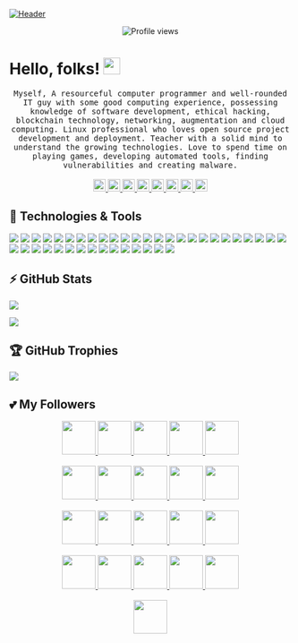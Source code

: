 [![Header](https://github.com/anjaanabishek10/anjaanabishek10/blob/main/name.png "Header")](https://github.com/anjaanabishek10/)

<p align="center">
  <img src="https://komarev.com/ghpvc/?username=anjaanabishek10" alt="Profile views" />
</p>

# Hello, folks! <img src="https://github.com/anjaanabishek10/anjaanabishek10/blob/main/wave.gif" width="30px">

<p align="center">
<samp>
Myself, A resourceful computer programmer and well-rounded IT guy with some good computing experience, possessing knowledge of software development, ethical hacking, blockchain technology, networking, augmentation and cloud computing. Linux professional who loves open source project development and deployment. Teacher with a solid mind to understand the growing technologies. Love to spend time on playing games, developing automated tools, finding vulnerabilities and creating malware.
</samp>
<br> <br>
<a href="https://app.hackthebox.com/profile/411602">
<img src="https://www.hackthebox.com/images/Cube-Icon-RGB-1024.png" alt="Abishek's HTB" width="22px" />
</a>
<a href="https://www.instagram.com/anjaan.abishek">
<img src="https://raw.githubusercontent.com/hussainweb/hussainweb/main/icons/instagram.png" alt="Abishek's Instagram" width="22px" />
</a>
<a href="https://www.facebook.com/anjaan.abishek.10">
<img src="https://raw.githubusercontent.com/peterthehan/peterthehan/master/assets/facebook.svg" alt="Abishek's Facebook" width="22px" />
</a>
<a href="mailto:anjaanabishek10@gmail.com">
<img src="https://cdn.freelogovectors.net/wp-content/uploads/2020/10/gmail_logo_icon-768x576.png" alt="Abishek's GMail" width="22px" />
</a>
<a href="https://www.youtube.com/channel/UCdoAOhGv2b9zTF4649rBnZQ">
<img src="https://raw.githubusercontent.com/peterthehan/peterthehan/master/assets/youtube.svg" alt="Abishek's YouTube" width="22px" />
</a>
<a href="https://twitter.com/AbishekAnjaan">
<img src="https://raw.githubusercontent.com/peterthehan/peterthehan/master/assets/twitter.svg" alt="Abishek's Twitter" width="22px" />
</a>
<a href="https://www.linkedin.com/in/anjaanabishek">
<img src="https://raw.githubusercontent.com/peterthehan/peterthehan/master/assets/linkedin.svg" alt="Abishek's LinkedIn" width="22px" />
</a>
<a href="https://www.hackerrank.com/anjaanabishek10">
<img src="https://1.bp.blogspot.com/-ULT9oDhqr24/XJYCrttOEpI/AAAAAAAAJYE/inXHXlzblBI3SbcGpiUj4TMNj-E8uPlaQCK4BGAYYCw/s1600/logo%2Bhackerrank%2Bicon.png" alt="Abishek's HackerRank" width="22px" />
</a>
</p>

## 🔧 Technologies & Tools

![](https://img.shields.io/badge/OS-Linux-informational?style=flat&logo=linux&logoColor=brightgreen&color=brightgreen)
![](https://img.shields.io/badge/OS-Windows-informational?style=flat&logo=windows&logoColor=brightgreen&color=brightgreen)
![](https://img.shields.io/badge/OS-Mac-informational?style=flat&logo=apple&logoColor=brightgreen&color=brightgreen)
![](https://img.shields.io/badge/Editor-VS%20Code-informational?style=flat&logo=visual-studio-code&logoColor=brightgreen&color=blueviolet)
![](https://img.shields.io/badge/Editor-PyCharm-informational?style=flat&logo=pycharm&logoColor=brightgreen&color=blueviolet)
![](https://img.shields.io/badge/Editor-Eclipse-informational?style=flat&logo=eclipse&logoColor=brightgreen&color=blueviolet)
![](https://img.shields.io/badge/Editor-Atom-informational?style=flat&logo=atom&logoColor=brightgreen&color=blueviolet)
![](https://img.shields.io/badge/Editor-Nano-informational?style=flat&logo=nano&logoColor=brightgreen&color=blueviolet)
![](https://img.shields.io/badge/Editor-Vim-informational?style=flat&logo=vim&logoColor=brightgreen&color=blueviolet)
![](https://img.shields.io/badge/Code-Python-informational?style=flat&logo=python&logoColor=brightgreen&color=blue)
![](https://img.shields.io/badge/Code-C-informational?style=flat&logo=c&logoColor=brightgreen&color=blue)
![](https://img.shields.io/badge/Code-Java-informational?style=flat&logo=java&logoColor=brightgreen&color=blue)
![](https://img.shields.io/badge/Code-Ruby-informational?style=flat&logo=ruby&logoColor=brightgreen&color=blue)
![](https://img.shields.io/badge/Code-Perl-informational?style=flat&logo=perl&logoColor=brightgreen&color=blue)
![](https://img.shields.io/badge/Code-Swift-informational?style=flat&logo=swift&logoColor=brightgreen&color=blue)
![](https://img.shields.io/badge/Tool-Ansible-informational?style=flat&logo=ansible&logoColor=brightgreen&color=yellow)
![](https://img.shields.io/badge/Tool-Apache-informational?style=flat&logo=apache&logoColor=brightgreen&color=yellow)
![](https://img.shields.io/badge/Tool-Bitbucket-informational?style=flat&logo=bitbucket&logoColor=brightgreen&color=yellow)
![](https://img.shields.io/badge/Tool-Cisco-informational?style=flat&logo=cisco&logoColor=brightgreen&color=yellow)
![](https://img.shields.io/badge/Tool-CURL-informational?style=flat&logo=curl&logoColor=brightgreen&color=yellow)
![](https://img.shields.io/badge/Tool-Docker-informational?style=flat&logo=docker&logoColor=brightgreen&color=yellow)
![](https://img.shields.io/badge/Tool-Ethereum-informational?style=flat&logo=ethereum&logoColor=brightgreen&color=yellow)
![](https://img.shields.io/badge/Tool-Firebase-informational?style=flat&logo=firebase&logoColor=brightgreen&color=yellow)
![](https://img.shields.io/badge/Tool-Git-informational?style=flat&logo=git&logoColor=brightgreen&color=yellow)
![](https://img.shields.io/badge/Tool-GitHub-informational?style=flat&logo=github&logoColor=brightgreen&color=yellow)
![](https://img.shields.io/badge/Tool-Hyperledger-informational?style=flat&logo=hyperledger&logoColor=brightgreen&color=yellow)
![](https://img.shields.io/badge/Tool-Kubernetes-informational?style=flat&logo=kubernetes&logoColor=brightgreen&color=yellow)
![](https://img.shields.io/badge/Tool-Linode-informational?style=flat&logo=linode&logoColor=brightgreen&color=yellow)
![](https://img.shields.io/badge/Tool-MariaDB-informational?style=flat&logo=mariadb&logoColor=brightgreen&color=yellow)
![](https://img.shields.io/badge/Tool-MongoDB-informational?style=flat&logo=mongodb&logoColor=brightgreen&color=yellow)
![](https://img.shields.io/badge/Tool-NGINX-informational?style=flat&logo=nginx&logoColor=brightgreen&color=yellow)
![](https://img.shields.io/badge/Tool-Ngrok-informational?style=flat&logo=ngrok&logoColor=brightgreen&color=yellow)
![](https://img.shields.io/badge/Tool-OWASP-informational?style=flat&logo=owasp&logoColor=brightgreen&color=yellow)
![](https://img.shields.io/badge/Tool-Unity-informational?style=flat&logo=unity&logoColor=brightgreen&color=yellow)
![](https://img.shields.io/badge/Tool-Unreal%20Engine-informational?style=flat&logo=unreal%20engine&logoColor=brightgreen&color=yellow)
![](https://img.shields.io/badge/Tool-VirtualBox-informational?style=flat&logo=virtualbox&logoColor=brightgreen&color=yellow)
![](https://img.shields.io/badge/Cloud-AWS-informational?style=flat&logo=amazon%20aws&logoColor=brightgreen&color=9cf)
![](https://img.shields.io/badge/Cloud-DigitalOcean-informational?style=flat&logo=digitalocean&logoColor=brightgreen&color=9cf)
![](https://img.shields.io/badge/Cloud-Azure-informational?style=flat&logo=microsoft%20azure&logoColor=brightgreen&color=9cf)
![](https://img.shields.io/badge/Shell-Bash-informational?style=flat&logo=gnu%20bash&logoColor=brightgreen&color=red)

## ⚡ GitHub Stats

![](https://github-readme-stats.vercel.app/api?username=anjaanabishek10&hide_title=true&hide_border=true&show_icons=true&include_all_commits=true&count_private=true&line_height=21&text_color=000&icon_color=000&bg_color=0,ea6161,ffc64d,fffc4d,52fa5a&theme=graywhite)

![](https://github-readme-stats.vercel.app/api/top-langs/?username=anjaanabishek10&hide=html&hide_title=true&hide_border=true&layout=compact&langs_count=6&exclude_repo=comp426,Redventures-Movie-Quotes&text_color=000&icon_color=fff&bg_color=0,52fa5a,4dfcff,c64dff&theme=graywhite)

## 🏆 GitHub Trophies

![](https://github-profile-trophy.vercel.app/?username=anjaanabishek10&no-bg=true&no-frame=true&theme=onedark)

## 💕 My Followers

<p align="center">
<a href="https://github.com/hackerofhavoc">
<img src="https://avatars.githubusercontent.com/u/84559514?s=100&v=4" height="60px" width="60px" />
</a>
<a href="https://github.com/lohit-tamizh">
<img src="https://avatars.githubusercontent.com/u/97113806?s=100&v=4" height="60px" width="60px" />
</a>
<a href="https://github.com/SHIVALIKA672">
<img src="https://avatars.githubusercontent.com/u/67701817?s=100&v=4" height="60px" width="60px" />
</a>
<a href="https://github.com/I-Infinatoo">
<img src="https://avatars.githubusercontent.com/u/49472731?s=100&v=4" height="60px" width="60px" />
</a>
<a href="https://github.com/VoipSip">
<img src="https://avatars.githubusercontent.com/u/67077544?s=100&v=4" height="60px" width="60px" />
</a>
<br> </br>
<a href="https://github.com/kaviyanjali">
<img src="https://avatars.githubusercontent.com/u/83300210?s=100&v=4" height="60px" width="60px" />
</a>
<a href="https://github.com/MATHUMITHAV">
<img src="https://avatars.githubusercontent.com/u/83297844?s=100&v=4" height="60px" width="60px" />
</a>
<a href="https://github.com/stephenstrange55">
<img src="https://avatars.githubusercontent.com/u/62321887?s=100&v=4" height="60px" width="60px" />
</a>
<a href="https://github.com/LeonAkash">
<img src="https://avatars.githubusercontent.com/u/86870159?s=100&v=4" height="60px" width="60px" />
</a>
<a href="https://github.com/DARK4NG3LKRYPTON">
<img src="https://avatars.githubusercontent.com/u/86870159?s=100&v=4" height="60px" width="60px" />
</a>
<br> </br>
<a href="https://github.com/ranjith-3">
<img src="https://avatars.githubusercontent.com/u/54673526?s=100&v=4" height="60px" width="60px" />
</a>
<a href="https://github.com/catherinraj">
<img src="https://avatars.githubusercontent.com/u/83708996?s=100&v=4" height="60px" width="60px" />
</a>
<a href="https://github.com/Mrithulamaggie2002">
<img src="https://avatars.githubusercontent.com/u/82398572?s=100&v=4" height="60px" width="60px" />
</a>
<a href="https://github.com/DhanaGopi">
<img src="https://avatars.githubusercontent.com/u/86827933?s=100&v=4" height="60px" width="60px" />
</a>
<a href="https://github.com/NandhiniNan">
<img src="https://avatars.githubusercontent.com/u/86849138?s=100&v=4" height="60px" width="60px" />
</a>
<br> </br>
<a href="https://github.com/Gibsons5">
<img src="https://avatars.githubusercontent.com/u/61187694?s=100&v=4" height="60px" width="60px" />
</a>
<a href="https://github.com/bhavitha-17">
<img src="https://avatars.githubusercontent.com/u/68322606?s=100&v=4" height="60px" width="60px" />
</a>
<a href="https://github.com/addycracker">
<img src="https://avatars.githubusercontent.com/u/76240466?s=100&v=4" height="60px" width="60px" />
</a>
<a href="https://github.com/sankarskr">
<img src="https://avatars.githubusercontent.com/u/55355672?s=100&v=4" height="60px" width="60px" />
</a>
<a href="https://github.com/Madhumitha-coder">
<img src="https://avatars.githubusercontent.com/u/84557149?s=100&v=4" height="60px" width="60px" />
</a>
<br> </br>
<a href="https://github.com/ANONYMOUS-ONE-ZERO">
<img src="https://avatars.githubusercontent.com/u/64717341?s=100&v=4" height="60px" width="60px" />
</a>
</p>
